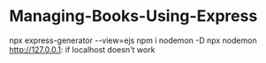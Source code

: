 # Managing-Books-Using-Express

npx express-generator --view=ejs
npm i nodemon -D
npx nodemon
http://127.0.0.1: if localhost doesn't work